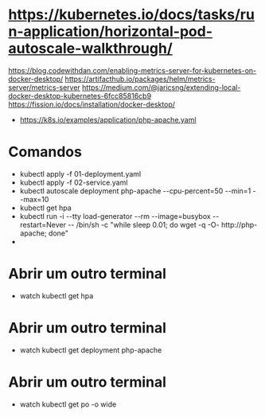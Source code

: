 # https://kubernetes.io/docs/tasks/run-application/horizontal-pod-autoscale-walkthrough/
https://blog.codewithdan.com/enabling-metrics-server-for-kubernetes-on-docker-desktop/
https://artifacthub.io/packages/helm/metrics-server/metrics-server
https://medium.com/@jaricsng/extending-local-docker-desktop-kubernetes-6fcc85816cb9
https://fission.io/docs/installation/docker-desktop/

- https://k8s.io/examples/application/php-apache.yaml

# Comandos
- kubectl apply -f 01-deployment.yaml
- kubectl apply -f 02-service.yaml 
- kubectl autoscale deployment php-apache --cpu-percent=50 --min=1 --max=10
- kubectl get hpa
- kubectl run -i --tty load-generator --rm --image=busybox --restart=Never -- /bin/sh -c "while sleep 0.01; do wget -q -O- http://php-apache; done"
- 

# Abrir um outro terminal
- watch kubectl get hpa

# Abrir um outro terminal
- watch kubectl get deployment php-apache

# Abrir um outro terminal
- watch kubectl get po -o wide
